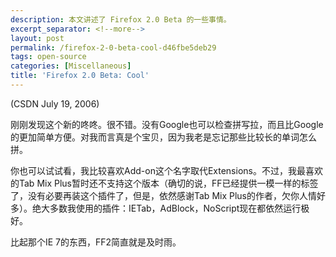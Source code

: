 ```yaml
---
description: 本文讲述了 Firefox 2.0 Beta 的一些事情。
excerpt_separator: <!--more-->
layout: post
permalink: /firefox-2-0-beta-cool-d46fbe5deb29
tags: open-source
categories: [Miscellaneous]
title: 'Firefox 2.0 Beta: Cool'
---
```

(CSDN July 19, 2006)

刚刚发现这个新的咚咚。很不错。没有Google也可以检查拼写拉，而且比Google的更加简单方便。对我而言真是个宝贝，因为我老是忘记那些比较长的单词怎么拼。
<!--more-->

你也可以试试看，我比较喜欢Add-on这个名字取代Extensions。不过，我最喜欢的Tab Mix Plus暂时还不支持这个版本（确切的说，FF已经提供一模一样的标签了，没有必要再装这个插件了，但是，依然感谢Tab Mix Plus的作者，欠你人情好多）。绝大多数我使用的插件：IETab，AdBlock，NoScript现在都依然运行极好。

比起那个IE 7的东西，FF2简直就是及时雨。
